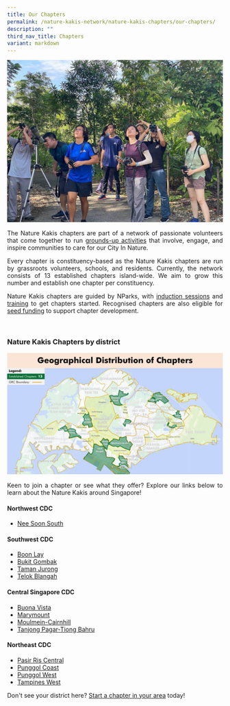 ```yaml
---
title: Our Chapters
permalink: /nature-kakis-network/nature-kakis-chapters/our-chapters/
description: ""
third_nav_title: Chapters
variant: markdown
---
```

<section>
	<img src="/images/BioD%20&amp;%20wildlife/BioDandWildlife__2__Resized.jpg">
<p align="justify">The Nature Kakis chapters are part of a network of passionate volunteers that come together to run <a href="/join-our-activities/">grounds-up activities</a> that involve, engage, and inspire communities to care for our City In Nature.</p> 
<p align="justify">Every chapter is constituency-based as the Nature Kakis chapters are run by grassroots volunteers, schools, and residents. Currently, the network consists of 13 established chapters island-wide. We aim to grow this number and establish one chapter per constituency.</p>
<p align="justify">Nature Kakis chapters are guided by NParks, with <a href="">induction sessions</a> and <a href="">training</a> to get chapters started. Recognised chapters are also eligible for <a href="/seed-fund/about/">seed funding</a> to support chapter development.</p>
<br>
</section>
<section>
<h3>Nature Kakis Chapters by district</h3>
<img src="/images/Maps/nk%20map%20new.PNG">
<p align="justify">Keen to join a chapter or see what they offer? Explore our links below to learn about the Nature Kakis around Singapore!</p>
<h4>Northwest CDC</h4>
<ul>
	<li><a href="/all/chapters/nee-soon-south/">Nee Soon South</a></li>
	</ul>
<h4>Southwest CDC</h4>
<ul>
	<li><a href="/all/chapters/boon-lay/">Boon Lay</a></li>
	<li><a href="/all/chapters/bukit-gombak/">Bukit Gombak</a></li>
	<li><a href="">Taman Jurong</a></li>
	<li><a href="">Telok Blangah</a></li>
	</ul>
<h4>Central Singapore CDC</h4>
<ul>
	<li><a href="">Buona Vista</a></li>
	<li><a href="/all/chapters/marymount/">Marymount</a></li>
	<li><a href="/all/chapters/moulmein-cainhill/">Moulmein-Cairnhill</a></li>
	<li><a href="">Tanjong Pagar-Tiong Bahru</a></li>
	</ul>
<h4>Northeast CDC</h4>
<ul>
	<li><a href="/all/chapters/pasir-ris-central/">Pasir Ris Central</a></li>
	<li><a href="">Punggol Coast</a></li>
	<li><a href="">Punggol West</a></li>
	<li><a href="">Tampines West</a></li>
	</ul>
<p align="justify">Don't see your district here? <a href="=&quot;/nature-kakis-network/chapters/starting-a-chapter/&quot;">Start a chapter in your area</a> today! </p>
</section>